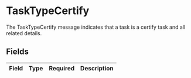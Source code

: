 # TaskTypeCertify

 The TaskTypeCertify message indicates that a task is a certify task and all related details.



## Fields

| Field       | Type        | Required    | Description |
| ----------- | ----------- | ----------- | ----------- |